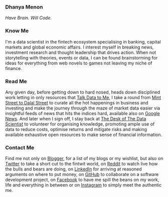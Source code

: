 ### Dhanya Menon

*Have Brain. Will Code.*

### Know Me

I'm a data scientist in the fintech ecosystem specialising in banking, capital markets and global economic affairs. I interest myself in breaking news, investment research and thought leadership that drives action. When not storytelling with theories, events or data, I can be found brainstorming for ideas for everything from web novels to games not leaving my niche of finance. 

### Read Me

Any given day, before getting down to hard nosed, heads down disciplined work letting in only resources that [Talk Data to Me](https://www.linkedin.com/newsletters/talk-data-to-me/), I take a round from [Mint Street to Dalal Street](https://mintstreettodalalstreet.blogspot.com/) to curate all the hot happenings in business and investing and make the journey through the maze of market data easier via insightful feeds of news that hits the indices hard, available also on [Google News](https://news.google.com/publications/CAAqBwgKML7MqQswsNfBAw?ceid=IN:en). And later when I sign off, I stay back at [The Desk of The Data Scientist](https://thedeskofthedatascientist.blogspot.com) to volunteer for organising knowledge, promoting ample use of data to reduce costs, optimise returns and mitigate risks and making available exhaustive open resources to make sense of financial information.

### Contact Me 

Find me not only on [Blogger](https://www.blogger.com/profile/10908435327590944385), for a list of my blogs or my wishlist, but also on [Twitter](https://www.twitter.com/mizdhanyamenon) to take a short cut to the fintwit world, on [Reddit](https://www.reddit.com/user/dominadhanyamenonmba) to watch live how the bulls and bears are doing, on [LinkedIn](https://www.linkedin.com/in/sayidadhanyamenonmba) for arriving at reasoned arguments on where to put money, on [GitHub](https://www.github.com/signorinadhanyamenonmba) to collaborate on a software development project, on [Facebook](https://www.facebook.com/susridhanyamenonmba) to have me spill the beans on my work, life and everything in between or on [Instagram](https://www.instagram.com/srtadhanyamenonmba) to simply meet the authentic me.
